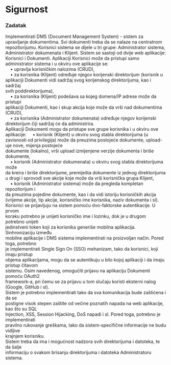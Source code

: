# Sigurnost

### Zadatak

Implementirati DMS (Document Management System) - sistem za upravljanje 
dokumentima. Svi dokumenti treba da se nalaze na centralnom repozitorijumu. 
Korisnici sistema se dijele u tri grupe: Administrator sistema, Administrator 
dokumenata i Klijent. 
Sistem se sastoji od dvije web aplikacije: Korisnici i Dokumenti. Aplikaciji Korisnici 
može da pristupi samo administrator sistema i u okviru ove aplikacije se:  
&nbsp;&nbsp;&nbsp;&nbsp;• upravlja korisničkim nalozima (CRUD),  
&nbsp;&nbsp;&nbsp;&nbsp;• za korisnika (Klijent) određuje njegov korijenski direktorijum (korisnik u  
aplikaciji Dokumenti vidi sadržaj svog korijenskog direktorijuma, kao i sadržaj  
svih poddirektorijuma),  
&nbsp;&nbsp;&nbsp;&nbsp;• za korisnika (Klijent) podešava sa kojeg domena/IP adrese može da pristupi  
aplikaciji Dokumenti, kao i skup akcija koje može da vrši nad dokumentima  
(CRUD),  
&nbsp;&nbsp;&nbsp;&nbsp;• za korisnika (Administrator dokumenata) određuje njegov korijenski  
direktorijum čiji sadržaj će da administrira.  
Aplikaciji Dokumenti mogu da pristupe sve grupe korisnika i u okviru ove aplikacije: 
&nbsp;&nbsp;&nbsp;&nbsp;• korisnik (Klijent) u okviru svog stabla direktorijuma (u zavisnosti od privilegija) 
može da preuzima postojeće dokumente, upload-uje nove, mijenja postojeće  
dokumente (lokalno), vrši upload izmijenjene verzije dokumenta i briše  
dokumente,  
&nbsp;&nbsp;&nbsp;&nbsp;• korisnik (Administrator dokumenata) u okviru svog stabla direktorijuma može  
da kreira i briše direktorijume, premiješta dokumente iz jednog direktorijuma  
u drugi i sprovodi sve akcije koje može da vrši korisnička grupa Klijent,  
&nbsp;&nbsp;&nbsp;&nbsp;• korisnik (Administrator sistema) može da pregleda kompletan repozitorijum i  
da preuzima pojedine dokumente, kao i da vidi istoriju korisničkih akcija  
(vrijeme akcije, tip akcije, korisničko ime korisnika, naziv dokumenta i sl).  
Korisnici se prijavljuju na sistem pomoću dvo-faktorske autentikacije. U prvom  
koraku potrebno je unijeti korisničko ime i lozinku, dok je u drugom potrebno unijeti  
jedinstveni token koji za korisnika generiše mobilna aplikacija. Sinhronizaciju između  
mobilne aplikacije i DMS sistema implementirati na proizvoljan način. Pored toga, potrebno  
je implementirati Single Sign On (SSO) mehanizam, tako da korisnici, koji imaju pristup  
objema aplikacijama, mogu da se autentikuju u bilo kojoj aplikaciji i da imaju pristup čitavom  
sistemu. Osim navedenog, omogućiti prijavu na aplikaciju Dokumenti pomoću OAuth2  
framework-a, pri čemu se za prijavu u tom slučaju koristi eksterni nalog (Google, GitHub i sl).  
Sistem je potrebno implementirati tako da sva komunikacija bude zaštićena i da se  
postigne visok stepen zaštite od većine poznatih napada na web aplikacije, kao što su SQL  
Injection, XSS, Session Hijacking, DoS napadi i sl. Pored toga, potrebno je implementirati  
pravilno rukovanje greškama, tako da sistem-specifične informacije ne budu vidljive  
krajnjem korisniku.  
Sistem treba da ima i mogućnost nadzora svih direktorijuma i datoteka, te da šalje  
informaciju o svakom brisanju direktorijuma i datoteka Administratoru sistema.  

